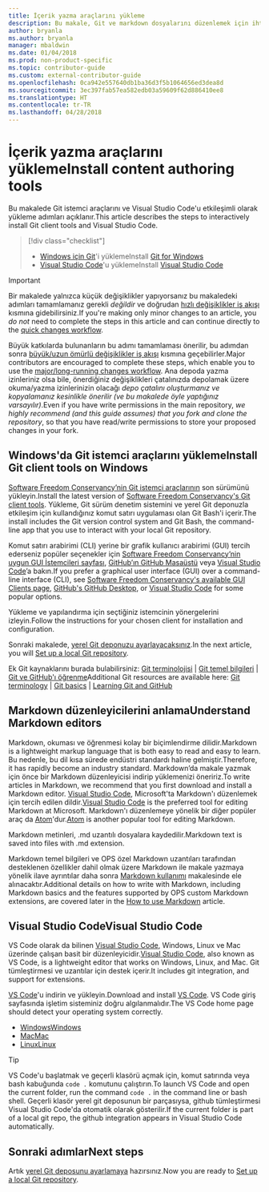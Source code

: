 ```yaml
---
title: İçerik yazma araçlarını yükleme
description: Bu makale, Git ve markdown dosyalarını düzenlemek için ihtiyacınız olacak istemci araçları indirip yüklemenize yardımcı olur.
author: bryanla
ms.author: bryanla
manager: mbaldwin
ms.date: 01/04/2018
ms.prod: non-product-specific
ms.topic: contributor-guide
ms.custom: external-contributor-guide
ms.openlocfilehash: 0ca942e557640db1ba36d3f5b1064656ed3dea8d
ms.sourcegitcommit: 3ec397fab57ea582edb03a59609f62d886410ee8
ms.translationtype: HT
ms.contentlocale: tr-TR
ms.lasthandoff: 04/28/2018
---
```

# <a name="install-content-authoring-tools"></a><span data-ttu-id="44e5d-103">İçerik yazma araçlarını yükleme</span><span class="sxs-lookup"><span data-stu-id="44e5d-103">Install content authoring tools</span></span>

<span data-ttu-id="44e5d-104">Bu makalede Git istemci araçlarını ve Visual Studio Code'u etkileşimli olarak yükleme adımları açıklanır.</span><span class="sxs-lookup"><span data-stu-id="44e5d-104">This article describes the steps to interactively install Git client tools and Visual Studio Code.</span></span>
> [!div class="checklist"]
> * <span data-ttu-id="44e5d-105">[Windows için Git](https://git-scm.com/download/win)'i yükleme</span><span class="sxs-lookup"><span data-stu-id="44e5d-105">Install [Git for Windows](https://git-scm.com/download/win)</span></span>
> * <span data-ttu-id="44e5d-106">[Visual Studio Code](https://code.visualstudio.com/)'u yükleme</span><span class="sxs-lookup"><span data-stu-id="44e5d-106">Install [Visual Studio Code](https://code.visualstudio.com/)</span></span>

>[!IMPORTANT]
> <span data-ttu-id="44e5d-107">Bir makalede yalnızca küçük değişiklikler yapıyorsanız bu makaledeki adımları tamamlamanız gerekli *değildir* ve doğrudan [hızlı değişiklikler iş akışı](index.md#quick-edits-to-existing-documents) kısmına gidebilirsiniz.</span><span class="sxs-lookup"><span data-stu-id="44e5d-107">If you're making only minor changes to an article, you *do not* need to complete the steps in this article and can continue directly to the [quick changes workflow](index.md#quick-edits-to-existing-documents).</span></span>
>
> <span data-ttu-id="44e5d-108">Büyük katkılarda bulunanların bu adımı tamamlaması önerilir, bu adımdan sonra [büyük/uzun ömürlü değişiklikler iş akışı](how-to-write-workflows-major.md) kısmına geçebilirler.</span><span class="sxs-lookup"><span data-stu-id="44e5d-108">Major contributors are encouraged to complete these steps, which enable you to use the [major/long-running changes workflow](how-to-write-workflows-major.md).</span></span> <span data-ttu-id="44e5d-109">Ana depoda yazma izinleriniz olsa bile, önerdiğiniz değişiklikleri çatalınızda depolamak üzere okuma/yazma izinlerinizin olacağı *depo çatalını oluşturmanız ve kopyalamanız kesinlikle önerilir (ve bu makalede öyle yaptığınız varsayılır)*.</span><span class="sxs-lookup"><span data-stu-id="44e5d-109">Even if you have write permissions in the main repository, *we highly recommend (and this guide assumes) that you fork and clone the repository*, so that you have read/write permissions to store your proposed changes in your fork.</span></span>

## <a name="install-git-client-tools-on-windows"></a><span data-ttu-id="44e5d-110">Windows'da Git istemci araçlarını yükleme</span><span class="sxs-lookup"><span data-stu-id="44e5d-110">Install Git client tools on Windows</span></span>

 <span data-ttu-id="44e5d-111">[Software Freedom Conservancy’nin Git istemci araçlarının](https://git-scm.com/download/) son sürümünü yükleyin.</span><span class="sxs-lookup"><span data-stu-id="44e5d-111">Install the latest version of [Software Freedom Conservancy's Git client tools](https://git-scm.com/download/).</span></span> <span data-ttu-id="44e5d-112">Yükleme, Git sürüm denetim sistemini ve yerel Git deponuzla etkileşim için kullandığınız komut satırı uygulaması olan Git Bash'i içerir.</span><span class="sxs-lookup"><span data-stu-id="44e5d-112">The install includes the Git version control system and Git Bash, the command-line app that you use to interact with your local Git repository.</span></span>

<span data-ttu-id="44e5d-113">Komut satırı arabirimi (CLI) yerine bir grafik kullanıcı arabirimi (GUI) tercih ederseniz popüler seçenekler için [Software Freedom Conservancy’nin uygun GUI İstemcileri sayfası](https://git-scm.com/downloads/guis), [GitHub’ın GitHub Masaüstü](https://desktop.github.com/) veya [Visual Studio Code](https://www.visualstudio.com/products/code-vs.aspx)’a bakın.</span><span class="sxs-lookup"><span data-stu-id="44e5d-113">If you prefer a graphical user interface (GUI) over a command-line interface (CLI), see [Software Freedom Conservancy's available GUI Clients page](https://git-scm.com/downloads/guis), [GitHub's GitHub Desktop](https://desktop.github.com/), or [Visual Studio Code](https://www.visualstudio.com/products/code-vs.aspx) for some popular options.</span></span>

<span data-ttu-id="44e5d-114">Yükleme ve yapılandırma için seçtiğiniz istemcinin yönergelerini izleyin.</span><span class="sxs-lookup"><span data-stu-id="44e5d-114">Follow the instructions for your chosen client for installation and configuration.</span></span>

<span data-ttu-id="44e5d-115">Sonraki makalede, [yerel Git deponuzu ayarlayacaksınız](get-started-setup-local.md).</span><span class="sxs-lookup"><span data-stu-id="44e5d-115">In the next article, you will [Set up a local Git repository](get-started-setup-local.md).</span></span>

   <span data-ttu-id="44e5d-116">Ek Git kaynaklarını burada bulabilirsiniz: [Git terminolojisi](https://help.github.com/articles/github-glossary) | [Git temel bilgileri](https://git-scm.com/book/en/v2/Getting-Started-Git-Basics) | [Git ve GitHub'ı öğrenme](https://help.github.com/articles/good-resources-for-learning-git-and-github/)</span><span class="sxs-lookup"><span data-stu-id="44e5d-116">Additional Git resources are available here: [Git terminology](https://help.github.com/articles/github-glossary) | [Git basics](https://git-scm.com/book/en/v2/Getting-Started-Git-Basics) | [Learning Git and GitHub](https://help.github.com/articles/good-resources-for-learning-git-and-github/)</span></span>

## <a name="understand-markdown-editors"></a><span data-ttu-id="44e5d-117">Markdown düzenleyicilerini anlama</span><span class="sxs-lookup"><span data-stu-id="44e5d-117">Understand Markdown editors</span></span>

<span data-ttu-id="44e5d-118">Markdown, okuması ve öğrenmesi kolay bir biçimlendirme dilidir.</span><span class="sxs-lookup"><span data-stu-id="44e5d-118">Markdown is a lightweight markup language that is both easy to read and easy to learn.</span></span> <span data-ttu-id="44e5d-119">Bu nedenle, bu dil kısa sürede endüstri standardı haline gelmiştir.</span><span class="sxs-lookup"><span data-stu-id="44e5d-119">Therefore, it has rapidly become an industry standard.</span></span> <span data-ttu-id="44e5d-120">Markdown’da makale yazmak için önce bir Markdown düzenleyicisi indirip yüklemenizi öneririz.</span><span class="sxs-lookup"><span data-stu-id="44e5d-120">To write articles in Markdown, we recommend that you first download and install a Markdown editor.</span></span>  <span data-ttu-id="44e5d-121">[Visual Studio Code](https://code.visualstudio.com/), Microsoft'ta Markdown'ı düzenlemek için tercih edilen dildir.</span><span class="sxs-lookup"><span data-stu-id="44e5d-121">[Visual Studio Code](https://code.visualstudio.com/) is the preferred tool for editing Markdown at Microsoft.</span></span> <span data-ttu-id="44e5d-122">Markdown'ı düzenlemeye yönelik bir diğer popüler araç da [Atom](https://atom.io)'dur.</span><span class="sxs-lookup"><span data-stu-id="44e5d-122">[Atom](https://atom.io) is another popular tool for editing Markdown.</span></span>

<span data-ttu-id="44e5d-123">Markdown metinleri, .md uzantılı dosyalara kaydedilir.</span><span class="sxs-lookup"><span data-stu-id="44e5d-123">Markdown text is saved into files with .md extension.</span></span>

<span data-ttu-id="44e5d-124">Markdown temel bilgileri ve OPS özel Markdown uzantıları tarafından desteklenen özellikler dahil olmak üzere Markdown ile makale yazmaya yönelik ilave ayrıntılar daha sonra [Markdown kullanımı](how-to-write-use-markdown.md) makalesinde ele alınacaktır.</span><span class="sxs-lookup"><span data-stu-id="44e5d-124">Additional details on how to write with Markdown, including Markdown basics and the features supported by OPS custom Markdown extensions, are covered later in the [How to use Markdown](how-to-write-use-markdown.md) article.</span></span>

## <a name="visual-studio-code"></a><span data-ttu-id="44e5d-125">Visual Studio Code</span><span class="sxs-lookup"><span data-stu-id="44e5d-125">Visual Studio Code</span></span>

<span data-ttu-id="44e5d-126">VS Code olarak da bilinen [Visual Studio Code](https://code.visualstudio.com/), Windows, Linux ve Mac üzerinde çalışan basit bir düzenleyicidir.</span><span class="sxs-lookup"><span data-stu-id="44e5d-126">[Visual Studio Code](https://code.visualstudio.com/), also known as VS Code, is a lightweight editor that works on Windows, Linux, and Mac.</span></span> <span data-ttu-id="44e5d-127">Git tümleştirmesi ve uzantılar için destek içerir.</span><span class="sxs-lookup"><span data-stu-id="44e5d-127">It includes git integration, and support for extensions.</span></span>

<span data-ttu-id="44e5d-128">[VS Code](https://code.visualstudio.com/)'u indirin ve yükleyin.</span><span class="sxs-lookup"><span data-stu-id="44e5d-128">Download and install [VS Code](https://code.visualstudio.com/).</span></span> <span data-ttu-id="44e5d-129">VS Code giriş sayfasında işletim sisteminiz doğru algılanmalıdır.</span><span class="sxs-lookup"><span data-stu-id="44e5d-129">The VS Code home page should detect your operating system correctly.</span></span>

- [<span data-ttu-id="44e5d-130">Windows</span><span class="sxs-lookup"><span data-stu-id="44e5d-130">Windows</span></span>](https://code.visualstudio.com/docs/setup/windows)
- [<span data-ttu-id="44e5d-131">Mac</span><span class="sxs-lookup"><span data-stu-id="44e5d-131">Mac</span></span>](https://code.visualstudio.com/docs/setup/mac)
- [<span data-ttu-id="44e5d-132">Linux</span><span class="sxs-lookup"><span data-stu-id="44e5d-132">Linux</span></span>](https://code.visualstudio.com/docs/setup/linux)

> [!TIP]
> <span data-ttu-id="44e5d-133">VS Code'u başlatmak ve geçerli klasörü açmak için, komut satırında veya bash kabuğunda `code .` komutunu çalıştırın.</span><span class="sxs-lookup"><span data-stu-id="44e5d-133">To launch VS Code and open the current folder, run the command `code .` in the command line or bash shell.</span></span> <span data-ttu-id="44e5d-134">Geçerli klasör yerel git deposunun bir parçasıysa, github tümleştirmesi Visual Studio Code'da otomatik olarak gösterilir.</span><span class="sxs-lookup"><span data-stu-id="44e5d-134">If the current folder is part of a local git repo, the github integration appears in Visual Studio Code automatically.</span></span>

## <a name="next-steps"></a><span data-ttu-id="44e5d-135">Sonraki adımlar</span><span class="sxs-lookup"><span data-stu-id="44e5d-135">Next steps</span></span>

<span data-ttu-id="44e5d-136">Artık [yerel Git deposunu ayarlamaya](get-started-setup-local.md) hazırsınız.</span><span class="sxs-lookup"><span data-stu-id="44e5d-136">Now you are ready to [Set up a local Git repository](get-started-setup-local.md).</span></span>
